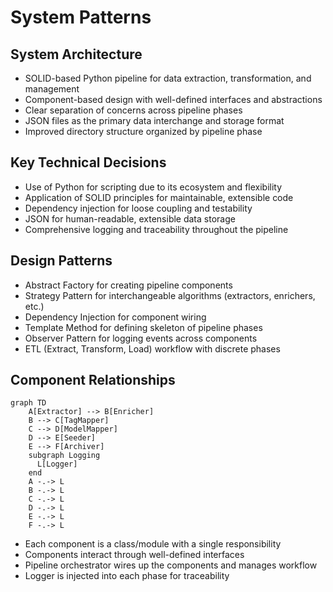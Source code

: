 # System Patterns

## System Architecture
- SOLID-based Python pipeline for data extraction, transformation, and management
- Component-based design with well-defined interfaces and abstractions
- Clear separation of concerns across pipeline phases
- JSON files as the primary data interchange and storage format
- Improved directory structure organized by pipeline phase

## Key Technical Decisions
- Use of Python for scripting due to its ecosystem and flexibility
- Application of SOLID principles for maintainable, extensible code
- Dependency injection for loose coupling and testability
- JSON for human-readable, extensible data storage
- Comprehensive logging and traceability throughout the pipeline

## Design Patterns
- Abstract Factory for creating pipeline components
- Strategy Pattern for interchangeable algorithms (extractors, enrichers, etc.)
- Dependency Injection for component wiring
- Template Method for defining skeleton of pipeline phases
- Observer Pattern for logging events across components
- ETL (Extract, Transform, Load) workflow with discrete phases

## Component Relationships
```mermaid
graph TD
    A[Extractor] --> B[Enricher]
    B --> C[TagMapper]
    C --> D[ModelMapper]
    D --> E[Seeder]
    E --> F[Archiver]
    subgraph Logging
      L[Logger]
    end
    A -.-> L
    B -.-> L
    C -.-> L
    D -.-> L
    E -.-> L
    F -.-> L
```
- Each component is a class/module with a single responsibility
- Components interact through well-defined interfaces
- Pipeline orchestrator wires up the components and manages workflow
- Logger is injected into each phase for traceability 